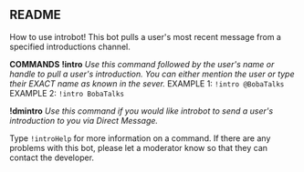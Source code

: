 ## README
How to use introbot! This bot pulls a user's most recent message from a specified introductions channel. 

**COMMANDS**
**!intro**
*Use this command followed by the user's name or handle to pull a user's introduction.
You can either mention the user or type their EXACT name as known in the sever.*
    EXAMPLE 1: `!intro @BobaTalks`
    EXAMPLE 2: `!intro BobaTalks`

**!dmintro** 
*Use this command if you would like introbot to send a user's introduction to you via Direct Message.*

Type `!introHelp` for more information on a command. If there are any problems with this bot, please let a moderator know so that they can contact the developer.
